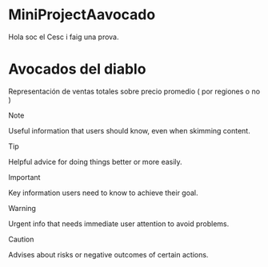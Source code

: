 # MiniProjectAavocado

Hola soc el Cesc i faig una prova.



# Avocados del diablo

Representación de ventas totales sobre precio promedio ( por regiones o no )


> [!NOTE]
> Useful information that users should know, even when skimming content.

> [!TIP]
> Helpful advice for doing things better or more easily.

> [!IMPORTANT]
> Key information users need to know to achieve their goal.

> [!WARNING]
> Urgent info that needs immediate user attention to avoid problems.

> [!CAUTION]
> Advises about risks or negative outcomes of certain actions.


